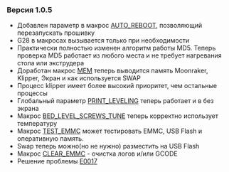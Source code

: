 ### Версия 1.0.5
- Добавлен параметр в макрос [AUTO_REBOOT](https://github.com/ghzserg/zmod/wiki/Macros#auto_reboot), позволяющий перезапускать прошивку
- G28 в макросах вызывается только при необходимости
- Практически полностью изменен алгоритм работы MD5. Теперь проверка MD5 работает из любого места и не требует нагревания стола или экструдера
- Доработан макрос [MEM](https://github.com/ghzserg/zmod/wiki/Macros#mem) теперь выводится память Moonraker, Klipper, Экран и как используется SWAP
- Процесс klipper имеет более высокий приоритет, чем остальные процессы
- Глобальный параметр [PRINT_LEVELING](https://github.com/ghzserg/zmod/wiki/Macros#print_leveling) теперь работает и в без экрана
- Макрос [BED_LEVEL_SCREWS_TUNE](https://github.com/ghzserg/zmod/wiki/Macros#bed_level_screws_tune) теперь корректно использует температуру
- Макрос [TEST_EMMC](https://github.com/ghzserg/zmod/wiki/Macros#test_emmc) может тестировать EMMC, USB Flash и оперативную память.
- Swap теперь можно(но не нужно) разместить на USB Flash 
- Макрос [CLEAR_EMMC](https://github.com/ghzserg/zmod/wiki/Macros#clear_emmc) - очистка логов и/или GCODE
- Решение проблемы [E0017](https://github.com/ghzserg/zmod/wiki/Macros#fix_e0017)
